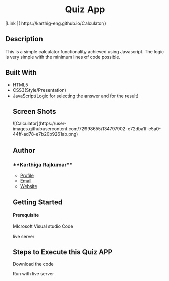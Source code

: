 
<h1 align="center">Quiz App</h1>
 [Link ]( https://karthig-eng.github.io/Calculator/)
 <h2 >Description</h2>
 <p aligh="justify">This is a simple calculator functionality achieved using Javascript. The logic is very simple with the minimum lines of code possible.</p>
 <h2>Built With</h2>
 <ul>
 <li>HTML5</li>
 <li>CSS3(Style/Presentation)</li>
 <li>JavaScript(Logic for selecting the answer and for the result)</li>
<h2>Screen Shots</h2>
![Calculator](https://user-images.githubusercontent.com/72998655/134797902-e72dba1f-e5a0-44ff-ad78-e7b20b9261ab.png)
<h2>Author</h2>
<h3 >**Karthiga Rajkumar**</h3>

- [Profile](https://github.com/karthig-eng)
- [Email](mailto:karthigaa.rajkumar@gmail.com?subject=Hi% "Hi!")
- [Website]( https://karthig-eng.github.io/Portfolio/ "Welcome")

<h2>Getting Started </h2>
   <h4>Prerequisite </h4>
       <p>MIcrosoft Visual studio Code</p>
       <p>live server<p>
<h2>Steps to Execute this Quiz APP</h2>
 <p>Download the code</p>
       <p>Run with live server</p>
